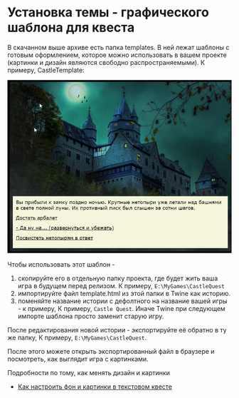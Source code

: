 # Установка темы - графического шаблона для квеста

В скачанном выше архиве есть папка templates. В ней лежат шаблоны с готовым оформлением, которое можно использовать в вашем проекте (картинки и дизайн являются свободно распространяемыми). К примеру, CastleTemplate:

![Шаблон CastleTemplate](docs/img/2020-02-07_190103.png)

Чтобы использовать этот шаблон - 
1. скопируйте его в отдельную папку проекта, где будет жить ваша игра в будущем перед релизом.  К примеру, `E:\MyGames\CastleQuest`
2. импортируйте файл template.html из этой папки в Twine как историю. 
3. поменяйте название истории с дефолтного на название вашей игры - к примеру, К примеру, `Castle Quest`. Иначе Twine при следующем импорте шаблона просто заменит старую игру.

После редактирования новой истории - экспортируйте её обратно в ту же папку, К примеру, `E:\MyGames\CastleQuest`. 

После этого можете открыть экспортированный файл в браузере и посмотреть, как выглядит игра с картинками.

Подробности по тому, как менять дизайн и  картинки 
- [Как настроить фон и картинки в текстовом квесте](docs/DESIGN.MD)
